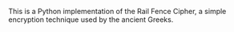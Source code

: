 This is a Python implementation of the Rail Fence Cipher, a simple encryption technique used by the ancient Greeks.
